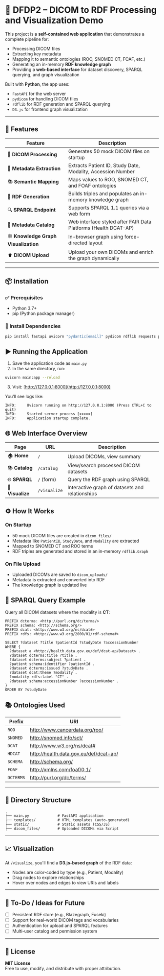 # 🧠 DFDP2 – DICOM to RDF Processing and Visualization Demo

This project is a **self-contained web application** that demonstrates a complete pipeline for:

- Processing DICOM files
- Extracting key metadata
- Mapping it to semantic ontologies (ROO, SNOMED CT, FOAF, etc.)
- Generating an in-memory **RDF knowledge graph**
- Providing a **web-based interface** for dataset discovery, SPARQL querying, and graph visualization

Built with **Python**, the app uses:
- `FastAPI` for the web server
- `pydicom` for handling DICOM files
- `rdflib` for RDF generation and SPARQL querying
- `D3.js` for frontend graph visualization

---

## 🚀 Features

| Feature | Description |
|--------|-------------|
| 🏥 **DICOM Processing** | Generates 50 mock DICOM files on startup |
| 📑 **Metadata Extraction** | Extracts Patient ID, Study Date, Modality, Accession Number |
| 📚 **Semantic Mapping** | Maps values to ROO, SNOMED CT, and FOAF ontologies |
| 🔗 **RDF Generation** | Builds triples and populates an in-memory knowledge graph |
| 🔍 **SPARQL Endpoint** | Supports SPARQL 1.1 queries via a web form |
| 📂 **Metadata Catalog** | Web interface styled after FAIR Data Platforms (Health DCAT-AP) |
| 🕸️ **Knowledge Graph Visualization** | In-browser graph using force-directed layout |
| ⬆️ **DICOM Upload** | Upload your own DICOMs and enrich the graph dynamically |

---

## 📦 Installation

### ✅ Prerequisites

- Python 3.7+
- pip (Python package manager)

### 🔧 Install Dependencies


```bash
pip install fastapi uvicorn "pydantic[email]" pydicom rdflib requests python-multipart jinja2
```

## ▶️ Running the Application

1. Save the application code as `main.py`
2. In the same directory, run:

```bash
uvicorn main:app --reload
```
3. Visit: [http://127.0.0.1:8000](http://127.0.0.1:8000)

You’ll see logs like:

```
INFO:     Uvicorn running on http://127.0.0.1:8000 (Press CTRL+C to quit)
INFO:     Started server process [xxxxx]
INFO:     Application startup complete.
```
## 🌐 Web Interface Overview
| Page             | URL          | Description                                     |
| ---------------- | ------------ | ----------------------------------------------- |
| 🏠 **Home**      | `/`          | Upload DICOMs, view summary                     |
| 📚 **Catalog**   | `/catalog`   | View/search processed DICOM datasets            |
| 🌐 **SPARQL**    | `/` (form)   | Query the RDF graph using SPARQL                |
| 🧬 **Visualize** | `/visualize` | Interactive graph of datasets and relationships |

## ⚙️ How It Works

### On Startup

- 50 mock DICOM files are created in `dicom_files/`
- Metadata like `PatientID`, `StudyDate`, and `Modality` are extracted
- Mapped to SNOMED CT and ROO terms
- RDF triples are generated and stored in an in-memory `rdflib.Graph`

### On File Upload

- Uploaded DICOMs are saved to `dicom_uploads/`
- Metadata is extracted and converted into RDF
- The knowledge graph is updated live

## 🧪 SPARQL Query Example

Query all DICOM datasets where the modality is **CT**:

```sparql
PREFIX dcterms: <http://purl.org/dc/terms/>
PREFIX schema: <http://schema.org/>
PREFIX dcat: <http://www.w3.org/ns/dcat#>
PREFIX rdfs: <http://www.w3.org/2000/01/rdf-schema#>

SELECT ?dataset ?title ?patientId ?studyDate ?accessionNumber
WHERE {
  ?dataset a <http://health.data.gov.eu/def/dcat-ap/Dataset> .
  ?dataset dcterms:title ?title .
  ?dataset dcterms:subject ?patient .
  ?patient schema:identifier ?patientId .
  ?dataset dcterms:issued ?studyDate .
  ?dataset dcat:theme ?modality .
  ?modality rdfs:label "CT" .
  ?dataset schema:accessionNumber ?accessionNumber .
}
ORDER BY ?studyDate
```

## 📚 Ontologies Used

| Prefix    | URI                                             |
|-----------|--------------------------------------------------|
| `ROO`     | http://www.cancerdata.org/roo/                  |
| `SNOMED`  | http://snomed.info/sct/                         |
| `DCAT`    | http://www.w3.org/ns/dcat#                      |
| `HDCAT`   | http://health.data.gov.eu/def/dcat-ap/         |
| `SCHEMA`  | http://schema.org/                              |
| `FOAF`    | http://xmlns.com/foaf/0.1/                      |
| `DCTERMS` | http://purl.org/dc/terms/                       |
---

## 📁 Directory Structure

```
.
├── main.py             # FastAPI application
├── templates/          # HTML templates (auto-generated)
├── static/             # Static assets (CSS/JS)
├── dicom_files/        # Uploaded DICOMs via Script

```
---

## 📈 Visualization

At `/visualize`, you'll find a **D3.js-based graph** of the RDF data:

- Nodes are color-coded by type (e.g., Patient, Modality)
- Drag nodes to explore relationships
- Hover over nodes and edges to view URIs and labels

---

## 📌 To-Do / Ideas for Future

- [ ] Persistent RDF store (e.g., Blazegraph, Fuseki)
- [ ] Support for real-world DICOM tags and vocabularies
- [ ] Authentication for upload and SPARQL features
- [ ] Multi-user catalog and permission system

---

## 📄 License

**MIT License**  
Free to use, modify, and distribute with proper attribution.